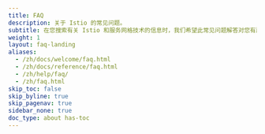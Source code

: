 ```yaml
---
title: FAQ
description: 关于 Istio 的常见问题。
subtitle: 在您搜索有关 Istio 和服务网格技术的信息时，我们希望此常见问题解答对您有所帮助
weight: 1
layout: faq-landing
aliases: 
  - /zh/docs/welcome/faq.html
  - /zh/docs/reference/faq.html
  - /zh/help/faq/
  - /zh/faq.html
skip_toc: false
skip_byline: true
skip_pagenav: true
sidebar_none: true
doc_type: about has-toc
---
```

